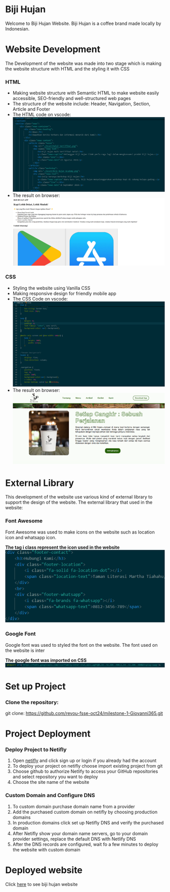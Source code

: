 # Biji Hujan
Welcome to Biji Hujan Website. Biji Hujan is a coffee brand made locally by Indonesian.


# Website Development
The Development of the website was made into two stage which is making the website structure with HTML and the styling it with CSS

### HTML
* Making website structure with Semantic HTML to make website easily accessible, SEO-friendly and well-structured web pages
* The structure of the website include: Header, Navigation, Section, Article and Footer
* The HTML code on vscode:
![HTML](./Readme%20Asset/HTML-vscode.png)
* The result on browser:
![HTM-google](./Readme%20Asset/HTML-website.png)

### CSS
* Styling the website using Vanilla CSS
* Making responsive design for friendly mobile app
* The CSS Code on vscode:
![CSS](./Readme%20Asset/CSS-vscode.png)
* The result on browser:
![CSS-google](./Readme%20Asset/css-website.png)

# External Library
This development of the website use various kind of external library to support the design of the website. The external library that used in the website:

### Font Awesome
Font Awesome was used to make icons on the website such as location icon and whatsapp icon.   

**The tag i class represent the icon used in the website**
![font-awesome](./Readme%20Asset/Font-awesome.png)

### Google Font
Google font was used to styled the font on the website. The font used on the website is inter

**The google font was imported on CSS**
![google-font](./Readme%20Asset/Google-font.png)


# Set up Project
### Clone the repository:
git clone: https://github.com/revou-fsse-oct24/milestone-1-Giovanni365.git

# Project Deployment

### Deploy Project to Netifly
1. Open [netifly](https://www.netlify.com/) and click sign up or login if you already had the account
2. To deploy your project on netifly choose import existing project from git
3. Choose github to authorize Netlify to access your GitHub repositories and select repository you want to deploy
4. Choose the site name of the website

### Custom Domain and Configure DNS
1. To custom domain purchase domain name from a provider
2. Add the purchased custom domain on netifly by choosing production domains
3. In production domains click set up Netifly DNS and verify the purchased domain
4. After Netifly show your domain name servers, go to your domain provider settings, replace the default DNS with Netlify DNS
5. After the DNS records are configured, wait fo a few minutes to deploy the website with custom domain

# Deployed website
Click [here](https://worka-holic.site/) to see biji hujan website
